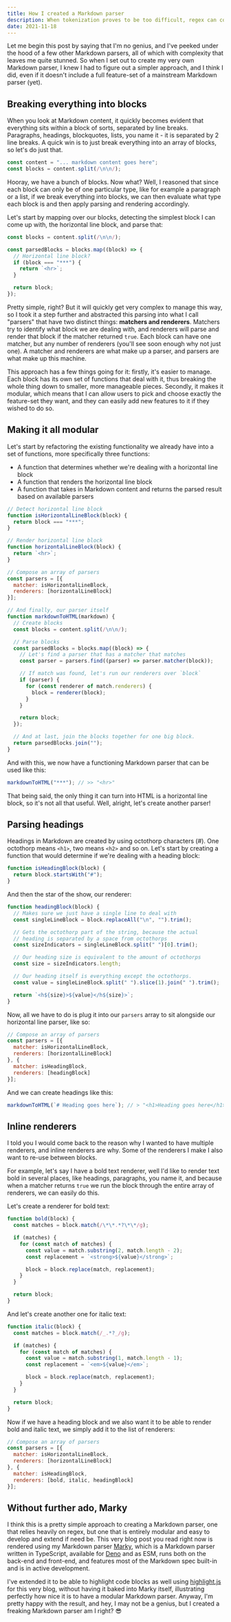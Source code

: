 ```yaml
---
title: How I created a Markdown parser
description: When tokenization proves to be too difficult, regex can come handy in solving complex problems with ease.
date: 2021-11-18
---
```


Let me begin this post by saying that I'm no genius, and I've peeked under the hood of a few other Markdown parsers, all of which with complexity that leaves me quite stunned. So when I set out to create my very own Markdown parser, I knew I had to figure out a simpler approach, and I think I did, even if it doesn't include a full feature-set of a mainstream Markdown parser (yet).

## Breaking everything into blocks

When you look at Markdown content, it quickly becomes evident that everything sits within a block of sorts, separated by line breaks. Paragraphs, headings, blockquotes, lists, you name it - it is separated by 2 line breaks. A quick win is to just break everything into an array of blocks, so let's do just that.

```javascript
const content = "... markdown content goes here";
const blocks = content.split(/\n\n/);
```

Hooray, we have a bunch of blocks. Now what? Well, I reasoned that since each block can only be of one particular type, like for example a paragraph or a list, if we break everything into blocks, we can then evaluate what type each block is and then apply parsing and rendering accordingly. 

Let's start by mapping over our blocks, detecting the simplest block I can come up with, the horizontal line block, and parse that:

```javascript
const blocks = content.split(/\n\n/);

const parsedBlocks = blocks.map((block) => {
  // Horizontal line block?
  if (block === "***") {
    return `<hr>`;
  }

  return block;
});
```

Pretty simple, right? But it will quickly get very complex to manage this way, so I took it a step further and abstracted this parsing into what I call "parsers" that have two distinct things: **matchers and renderers**. Matchers try to identify what block we are dealing with, and renderers will parse and render that block if the matcher returned `true`. Each block can have one matcher, but any number of renderers (you'll see soon enough why not just one). A matcher and renderers are what make up a parser, and parsers are what make up this machine. 

This approach has a few things going for it: firstly, it's easier to manage. Each block has its own set of functions that deal with it, thus breaking the whole thing down to smaller, more manageable pieces. Secondly, it makes it modular, which means that I can allow users to pick and choose exactly the feature-set they want, and they can easily add new features to it if they wished to do so.

## Making it all modular

Let's start by refactoring the existing functionality we already have into a set of functions, more specifically three functions:

* A function that determines whether we're dealing with a horizontal line block
* A function that renders the horizontal line block
* A function that takes in Markdown content and returns the parsed result based on available parsers

```javascript
// Detect horizontal line block
function isHorizontalLineBlock(block) {
  return block === "***";
}

// Render horizontal line block
function horizontalLineBlock(block) {
  return `<hr>`;
}

// Compose an array of parsers
const parsers = [{
  matcher: isHorizontalLineBlock,
  renderers: [horizontalLineBlock]
}];

// And finally, our parser itself
function markdownToHTML(markdown) {
  // Create blocks
  const blocks = content.split(/\n\n/);

  // Parse blocks
  const parsedBlocks = blocks.map((block) => {
    // Let's find a parser that has a matcher that matches
    const parser = parsers.find((parser) => parser.matcher(block));

    // If match was found, let's run our renderers over `block`
    if (parser) {
      for (const renderer of match.renderers) {
        block = renderer(block);
      }
    }

    return block;
  });

  // And at last, join the blocks together for one big block.
  return parsedBlocks.join("");
}
```

And with this, we now have a functioning Markdown parser that can be used like this:

```javascript
markdownToHTML("***"); // >> "<hr>"
```

That being said, the only thing it can turn into HTML is a horizontal line block, so it's not all that useful. Well, alright, let's create another parser!

## Parsing headings

Headings in Markdown are created by using octothorp characters (#). One octothorp means `<h1>`, two means `<h2>` and so on. Let's start by creating a function that would determine if we're dealing with a heading block:

```javascript
function isHeadingBlock(block) {
  return block.startsWith("#");
}
```

And then the star of the show, our renderer:

```javascript
function headingBlock(block) {
  // Makes sure we just have a single line to deal with
  const singleLineBlock = block.replaceAll("\n", "").trim();

  // Gets the octothorp part of the string, because the actual 
  // heading is separated by a space from octothorps
  const sizeIndicators = singleLineBlock.split(" ")[0].trim();

  // Our heading size is equivalent to the amount of octothorps
  const size = sizeIndicators.length;

  // Our heading itself is everything except the octothorps.
  const value = singleLineBlock.split(" ").slice(1).join(" ").trim();

  return `<h${size}>${value}</h${size}>`;
}
```

Now, all we have to do is plug it into our `parsers` array to sit alongside our horizontal line parser, like so:

```javascript
// Compose an array of parsers
const parsers = [{
  matcher: isHorizontalLineBlock,
  renderers: [horizontalLineBlock]
}, {
  matcher: isHeadingBlock,
  renderers: [headingBlock]
}];
```

And we can create headings like this:

```javascript
markdownToHTML(`# Heading goes here`); // > "<h1>Heading goes here</h1>"
```

## Inline renderers

I told you I would come back to the reason why I wanted to have multiple renderers, and inline renderers are why. Some of the renderers I make I also want to re-use between blocks. 

For example, let's say I have a bold text renderer, well I'd like to render text bold in several places, like headings, paragraphs, you name it, and because when a matcher returns `true` we run the block through the entire array of renderers, we can easily do this. 

Let's create a renderer for bold text:

```javascript
function bold(block) {
  const matches = block.match(/\*\*.*?\*\*/g);

  if (matches) {
    for (const match of matches) {
      const value = match.substring(2, match.length - 2);
      const replacement = `<strong>${value}</strong>`;

      block = block.replace(match, replacement);
    }
  }

  return block;
}
```

And let's create another one for italic text:

```javascript
function italic(block) {
  const matches = block.match(/_.*?_/g);

  if (matches) {
    for (const match of matches) {
      const value = match.substring(1, match.length - 1);
      const replacement = `<em>${value}</em>`;

      block = block.replace(match, replacement);
    }
  }

  return block;
}
```

Now if we have a heading block and we also want it to be able to render bold and italic text, we simply add it to the list of renderers:

```javascript
// Compose an array of parsers
const parsers = [{
  matcher: isHorizontalLineBlock,
  renderers: [horizontalLineBlock]
}, {
  matcher: isHeadingBlock,
  renderers: [bold, italic, headingBlock]
}];
```

## Without further ado, Marky

I think this is a pretty simple approach to creating a Markdown parser, one that relies heavily on regex, but one that is entirely modular and easy to develop and extend if need be. This very blog post you read right now is rendered using my Markdown parser [Marky](https://github.com/askonomm/marky), which is a Markdown parser written in TypeScript, available for [Deno](https://deno.land/) and as ESM, runs both on the back-end and front-end, and features most of the Markdown spec built-in and is in active development.

I've extended it to be able to highlight code blocks as well using [highlight.js](https://highlightjs.org/) for this very blog, without having it baked into Marky itself, illustrating perfectly how nice it is to have a modular Markdown parser. Anyway, I'm pretty happy with the result, and hey, I may not be a genius, but I created a freaking Markdown parser am I right? 😎